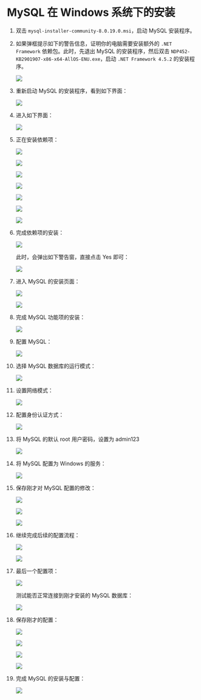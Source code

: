 # MySQL 在 Windows 系统下的安装



1. 双击 `mysql-installer-community-8.0.19.0.msi`，启动 MySQL 安装程序。

2. 如果弹框提示如下的警告信息，证明你的电脑需要安装额外的 `.NET Framework` 依赖包。此时，先退出 MySQL 的安装程序，然后双击 `NDP452-KB2901907-x86-x64-AllOS-ENU.exe`，启动 `.NET Framework 4.5.2` 的安装程序。

   ![](./imgs/0.jpg)

3. 重新启动 MySQL 的安装程序，看到如下界面：

   ![](./imgs/1.jpg)

4. 进入如下界面：

   ![](./imgs/2.jpg)

5. 正在安装依赖项：

   ![](./imgs/3.jpg)

   ![](./imgs/4.jpg)

   ![](./imgs/5.jpg)

   ![](./imgs/6.jpg)

   ![](./imgs/7.jpg)

   ![](./imgs/9.jpg)

   ![](./imgs/10.jpg)

6. 完成依赖项的安装：

   ![](./imgs/11.jpg)

   此时，会弹出如下警告窗，直接点击 Yes 即可：

   ![](./imgs/12.jpg)

7. 进入 MySQL 的安装页面：

   ![](./imgs/14.jpg)

   ![](./imgs/15.jpg)

8. 完成 MySQL 功能项的安装：

   ![](./imgs/16.jpg)

9. 配置 MySQL：

   ![](./imgs/17.jpg)

10. 选择 MySQL 数据库的运行模式：

    ![](./imgs/18.jpg)

11. 设置网络模式：

    ![](./imgs/19.jpg)

12. 配置身份认证方式：

    ![](./imgs/20.jpg)

13. 将 MySQL 的默认 root 用户密码，设置为 admin123

    ![](./imgs/21.jpg)

14. 将 MySQL 配置为 Windows 的服务：

    ![](./imgs/22.jpg)

15. 保存刚才对 MySQL 配置的修改：

    ![](./imgs/23.jpg)

    ![](./imgs/24.jpg)

    ![](./imgs/25.jpg)

16. 继续完成后续的配置流程：

    ![](./imgs/26.jpg)

    ![](./imgs/27.jpg)

17. 最后一个配置项：

    ![](./imgs/28.jpg)

    测试能否正常连接到刚才安装的 MySQL 数据库：

    ![](./imgs/29.jpg)

18. 保存刚才的配置：

    ![](./imgs/30.jpg)

    ![](./imgs/31.jpg)

    ![](./imgs/32.jpg)

    ![](./imgs/33.jpg)

19. 完成 MySQL 的安装与配置：

    ![](./imgs/34.jpg)